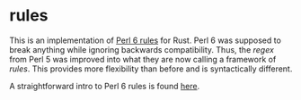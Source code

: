 # rules

This is an implementation of
[Perl 6 rules](http://en.wikipedia.org/wiki/Perl_6_rules) for Rust. Perl 6
was supposed to break anything while ignoring backwards compatibility. Thus, the
*regex* from Perl 5 was improved into what they are now calling a framework of
*rules*. This provides more flexibility than before and is syntactically different.

A straightforward intro to Perl 6 rules is found
[here](https://github.com/perlpilot/perl6-docs/blob/master/intro/p6-regex-intro.pod).
